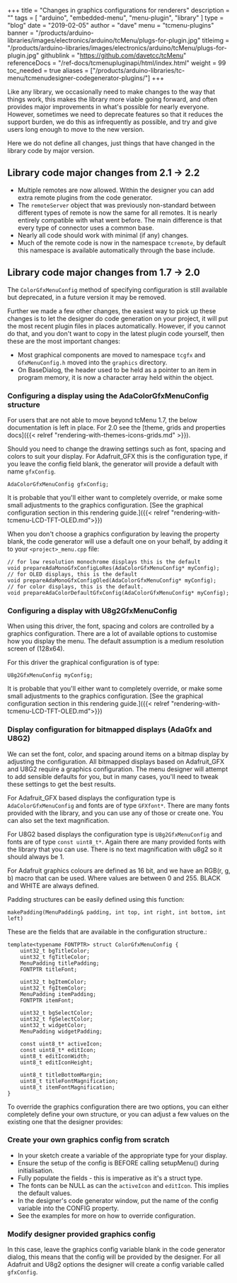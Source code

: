 +++
title = "Changes in graphics configurations for renderers"
description = ""
tags = [ "arduino", "embedded-menu", "menu-plugin", "library" ]
type = "blog"
date = "2019-02-05"
author =  "dave"
menu = "tcmenu-plugins"
banner = "/products/arduino-libraries/images/electronics/arduino/tcMenu/plugs-for-plugin.jpg"
titleimg = "/products/arduino-libraries/images/electronics/arduino/tcMenu/plugs-for-plugin.jpg"
githublink = "https://github.com/davetcc/tcMenu"
referenceDocs = "/ref-docs/tcmenupluginapi/html/index.html"
weight = 99
toc_needed = true
aliases = ["/products/arduino-libraries/tc-menu/tcmenudesigner-codegenerator-plugins/"]
+++

Like any library, we occasionally need to make changes to the way that things work, this makes the library more viable going forward, and often provides major improvements in what's possible for nearly everyone. However, sometimes we need to deprecate features so that it reduces the support burden, we do this as infrequently as possible, and try and give users long enough to move to the new version. 

Here we do not define all changes, just things that have changed in the library code by major version.


## Library code major changes from 2.1 -> 2.2

* Multiple remotes are now allowed. Within the designer you can add extra remote plugins from the code generator.
* The `remoteServer` object that was previously non-standard between different types of remote is now the same for all remotes. It is nearly entirely compatible with what went before. The main difference is that every type of connector uses a common base.
* Nearly all code should work with minimal (if any) changes.
* Much of the remote code is now in the namespace `tcremote`, by default this namespace is available automatically through the base include. 

## Library code major changes from 1.7 -> 2.0

The `ColorGfxMenuConfig` method of specifying configuration is still available but deprecated, in a future version it may be removed.

Further we made a few other changes, the easiest way to pick up these changes is to let the designer do code generation on your project, it will put the most recent plugin files in places automatically. However, if you cannot do that, and you don't want to copy in the latest plugin code yourself, then these are the most important changes:

* Most graphical components are moved to namespace `tcgfx` and `GfxMenuConfig.h` moved into the `graphics` directory.
* On BaseDialog, the header used to be held as a pointer to an item in program memory, it is now a character array held within the object. 

### Configuring a display using the AdaColorGfxMenuConfig structure

For users that are not able to move beyond tcMenu 1.7, the below documentation is left in place. For 2.0 see the [theme, grids and properties docs]({{< relref "rendering-with-themes-icons-grids.md" >}}).

Should you need to change the drawing settings such as font, spacing and colors to suit your display. For Adafruit_GFX this is the configuration type, if you leave the config field blank, the generator will provide a default with name `gfxConfig`.

    AdaColorGfxMenuConfig gfxConfig;

It is probable that you'll either want to completely override, or make some small adjustments to the graphics configuration. [See the graphical configuration section in this rendering guide.]({{< relref "rendering-with-tcmenu-LCD-TFT-OLED.md">}})

When you don't choose a graphics configuration by leaving the property blank, the code generator will use a default one on your behalf, by adding it to your `<project>_menu.cpp` file:

    // for low resolution monochrome displays this is the default
    void prepareAdaMonoGfxConfigLoRes(AdaColorGfxMenuConfig* myConfig);
    // for OLED displays, this is the default
    void prepareAdaMonoGfxConfigOled(AdaColorGfxMenuConfig* myConfig);
    // for color displays, this is the default.
    void prepareAdaColorDefaultGfxConfig(AdaColorGfxMenuConfig* myConfig);

### Configuring a display with U8g2GfxMenuConfig

When using this driver, the font, spacing and colors are controlled by a graphics configuration. There are a lot of available options to customise how you display the menu. The default  assumption is a medium resolution screen of (128x64).

For this driver the graphical configuration is of type:

    U8g2GfxMenuConfig myConfig;

It is probable that you'll either want to completely override, or make some small adjustments to the graphics configuration. [See the graphical configuration section in this rendering guide.]({{< relref "rendering-with-tcmenu-LCD-TFT-OLED.md">}})

### Display configuration for bitmapped displays (AdaGfx and U8G2)

We can set the font, color, and spacing around items on a bitmap display by adjusting the configuration. All bitmapped displays based on Adafruit_GFX and U8G2 require a graphics configuration. The menu designer will attempt to add sensible defaults for you, but in many cases, you'll need to tweak these settings to get the best results.

For Adafruit_GFX based displays the configuration type is `AdaColorGfxMenuConfig` and fonts are of type `GFXfont*`. There are many fonts provided with the library, and you can use any of those or create one. You can also set the text magnification.

For U8G2 based displays the configuration type is `U8g2GfxMenuConfig` and fonts are of type `const uint8_t*`. Again there are many provided fonts with the library that you can use. There is no text magnification with u8g2 so it should always be 1.

For Adafruit graphics colours are defined as 16 bit, and we have an RGB(r, g, b) macro that can be used. Where values are between 0 and 255. BLACK and WHITE are always defined.

Padding structures can be easily defined using this function:

    makePadding(MenuPadding& padding, int top, int right, int bottom, int left)

These are the fields that are available in the configuration structure.:

    template<typename FONTPTR> struct ColorGfxMenuConfig {
        uint32_t bgTitleColor;
        uint32_t fgTitleColor;
        MenuPadding titlePadding;
        FONTPTR titleFont;
    
        uint32_t bgItemColor;
        uint32_t fgItemColor;
        MenuPadding itemPadding;
        FONTPTR itemFont;
    
        uint32_t bgSelectColor;
        uint32_t fgSelectColor;
        uint32_t widgetColor;
        MenuPadding widgetPadding;
    
        const uint8_t* activeIcon;
        const uint8_t* editIcon;
        uint8_t editIconWidth;
        uint8_t editIconHeight;
            
        uint8_t titleBottomMargin;
        uint8_t titleFontMagnification;
        uint8_t itemFontMagnification;
    }

To override the graphics configuration there are two options, you can either completely define your own structure, or you can adjust a few values on the existing one that the designer provides:

### Create your own graphics config from scratch

* In your sketch create a variable of the appropriate type for your display.
* Ensure the setup of the config is BEFORE calling setupMenu() during initialisation.
* Fully populate the fields - this is imperative as it's a struct type.
* The fonts can be NULL as can the `activeIcon` and `editIcon`. This implies the default values.
* In the designer's code generator window, put the name of the config variable into the CONFIG property.
* See the examples for more on how to override configuration.

### Modify designer provided graphics config

In this case, leave the graphics config variable blank in the code generator dialog, this means that the config will be provided by the designer. For all Adafruit and U8g2 options the designer will create a config variable called `gfxConfig`.
